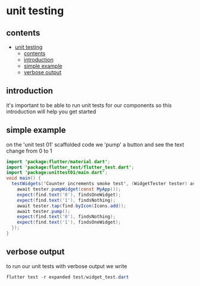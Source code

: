 # unit testing

## contents 

- [unit testing](#unit-testing)
  - [contents](#contents)
  - [introduction](#introduction)
  - [simple example](#simple-example)
  - [verbose output](#verbose-output)

## introduction

it's important to be able to run unit tests for our components so this introduction will help you get started

## simple example

on the 'unit test 01' scaffolded code we 'pump' a button and see the text change from 0 to 1

```java
import 'package:flutter/material.dart';
import 'package:flutter_test/flutter_test.dart';
import 'package:unittest01/main.dart';
void main() {
  testWidgets('Counter increments smoke test', (WidgetTester tester) async {
    await tester.pumpWidget(const MyApp());
    expect(find.text('0'), findsOneWidget);
    expect(find.text('1'), findsNothing);
    await tester.tap(find.byIcon(Icons.add));
    await tester.pump();
    expect(find.text('0'), findsNothing);
    expect(find.text('1'), findsOneWidget);
  });
}
```

## verbose output

to run our unit tests with verbose output we write

```java
flutter test -r expanded test/widget_test.dart
```